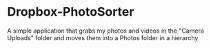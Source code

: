 # Dropbox-PhotoSorter
A simple application that grabs my photos and videos in the "Camera Uploads" folder and moves them into a Photos folder in a hierarchy
